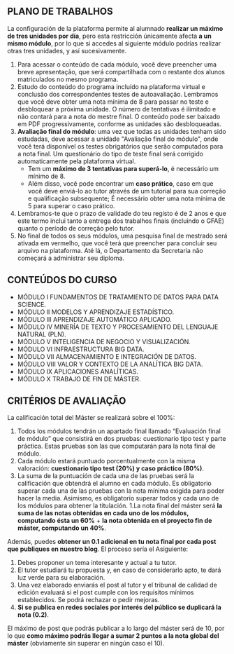 ## PLANO DE TRABALHOS
La configuración de la plataforma permite al alumnado **realizar un máximo de tres unidades por día**, pero esta restricción únicamente afecta **a un mismo módulo**, por lo que si accedes al siguiente módulo podrías realizar otras tres unidades, y así sucesivamente.

1. Para acessar o conteúdo de cada módulo, você deve preencher uma breve apresentação, que será compartilhada com o restante dos alunos matriculados no mesmo programa.
1. Estudo do conteúdo do programa incluído na plataforma virtual e conclusão dos correspondentes testes de autoavaliação. Lembramos que você deve obter uma nota mínima de 8 para passar no teste e desbloquear a próxima unidade. O número de tentativas é ilimitado e não contará para a nota do mestre final. O conteúdo pode ser baixado em PDF progressivamente, conforme as unidades são desbloqueadas.
1. **Avaliação final do módulo**: uma vez que todas as unidades tenham sido estudadas, deve acessar a unidade "Avaliação final do módulo", onde você terá disponível os testes obrigatórios que serão computados para a nota final. Um questionário do tipo de teste final será corrigido automaticamente pela plataforma virtual. 
   * Tem um **máximo de 3 tentativas para superá-lo**, é necessário um mínimo de 8. 
   * Além disso, você pode encontrar um **caso prático**, caso em que você deve enviá-lo ao tutor através de um tutorial para sua correção e qualificação subsequente; É necessário obter uma nota mínima de 5 para superar o caso prático.
1. Lembramos-te que o prazo de validade do teu registo é de 2 anos e que este termo inclui tanto a entrega dos trabalhos finais (incluindo o GFAE) quanto o período de correção pelo tutor.
1. No final de todos os seus módulos, uma pesquisa final de mestrado será ativada em vermelho, que você terá que preencher para concluir seu arquivo na plataforma. Até lá, o Departamento da Secretaria não começará a administrar seu diploma.

## CONTEÚDOS DO CURSO
* MÓDULO I FUNDAMENTOS DE TRATAMIENTO DE DATOS PARA DATA SCIENCE.
* MÓDULO II MODELOS Y APRENDIZAJE ESTADÍSTICO.
* MÓDULO III APRENDIZAJE AUTOMÁTICO APLICADO.
* MÓDULO IV MINERÍA DE TEXTO Y PROCESAMIENTO DEL LENGUAJE NATURAL (PLN).
* MÓDULO V INTELIGENCIA DE NEGOCIO Y VISUALIZACIÓN.
* MÓDULO VI INFRAESTRUCTURA BIG DATA.
* MÓDULO VII ALMACENAMIENTO E INTEGRACIÓN DE DATOS.
* MÓDULO VIII VALOR Y CONTEXTO DE LA ANALÍTICA BIG DATA.
* MÓDULO IX APLICACIONES ANALÍTICAS.
* MÓDULO X TRABAJO DE FIN DE MÁSTER.

## CRITÉRIOS DE AVALIAÇÃO
La calificación total del Máster se realizará sobre el 100%:
1. Todos los módulos tendrán un apartado final llamado “Evaluación final de módulo” que consistirá en dos pruebas: cuestionario tipo test y parte práctica. Estas pruebas son las que computarán para la nota final de módulo.
1. Cada módulo estará puntuado porcentualmente con la misma valoración: **cuestionario tipo test (20%) y caso práctico (80%)**.
1. La suma de la puntuación de cada una de las pruebas será la calificación que obtendrá el alumno en cada módulo. Es obligatorio superar cada una de las pruebas con la nota mínima exigida para poder hacer la media. Asimismo, es obligatorio superar todos y cada uno de los módulos para obtener la titulación.
1.La nota final del máster será **la suma de las notas obtenidas en cada uno de los módulos, computando ésta un 60%** + **la nota obtenida en el proyecto fin de máster, computando un 40%**.

Además, puedes **obtener un 0.1 adicional en tu nota final por cada post que publiques en nuestro blog**. El proceso sería el Asiguiente:
1. Debes proponer un tema interesante y actual a tu tutor.
1. El tutor estudiará tu propuesta y, en caso de considerarlo apto, te dará luz verde para su elaboración.
1. Una vez elaborado enviarás el post al tutor y el tribunal de calidad de edición evaluará si el post cumple con los requisitos mínimos
establecidos. Se podrá rechazar o pedir mejoras.
1. **Si se publica en redes sociales por interés del público se duplicará la nota (0.2)**.

El máximo de post que podrás publicar a lo largo del máster será de 10, por lo que **como máximo podrás llegar a sumar 2 puntos a
la nota global del máster** (obviamente sin superar en ningún caso el 10).



